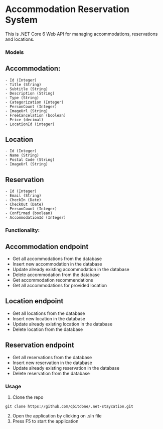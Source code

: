 # Accommodation Reservation System

This is .NET Core 6 Web API for managing accommodations, reservations and locations.

### Models 
## Accommodation:
    - Id (Integer)
    - Title (String)
    - Subtitle (String)
    - Description (String)
    - Type (String)
    - Categorization (Integer)
    - PersonCount (Integer)
    - ImageUrl (String)
    - FreeCancelation (boolean)
    - Price (decimal)
    - LocationId (integer)

## Location
    - Id (Integer)
    - Name (String)
    - Postal Code (String)
    - ImageUrl (String)
   
## Reservation
    - Id (Integer)
    - Email (String)
    - CheckIn (Date)
    - CheckOut (Date)
    - PersonCount (Integer)
    - Confirmed (boolean)
    - AccommodationId (Integer)

### Functionality:
## Accommodation endpoint
  - Get all accommodations from the database
  - Insert new accommodation in the database
  - Update already existing accommodation in the database
  - Delete accommodation from the database
  - Get accommodation recommendations
  - Get all accommodations for provided location
  
## Location endpoint
  - Get all locations from the database
  - Insert new location in the database
  - Update already existing location in the database
  - Delete location from the database
  
## Reservation endpoint
  - Get all reservations from the database
  - Insert new reservation in the database
  - Update already existing reservation in the database
  - Delete reservation from the database
 


### Usage
  1. Clone the repo
  ```
git clone https://github.com/qbitdone/.net-staycation.git
  ``` 
  2. Open the application by clicking on .sln file <br />
  3. Press F5 to start the application
